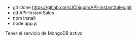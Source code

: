 - git clone https://gitlab.com/JChiquin/API-InstantSales.git
- cd API-InstantSales
- npm install
- node app.js

Tener el servicio de MongoDB activo
